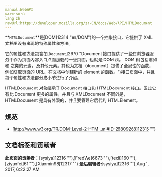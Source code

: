 ```yaml
---
manual:WebAPI
version:0
lang:zh
rawUrl:https://developer.mozilla.org/zh-CN/docs/Web/API/HTMLDocument
---
```






**`HTMLDocument`**是[DOM]12314 "en/DOM")的一个抽象接口，它提供了 XML 文档里没有出现的特殊属性和方法。



它的属性和方法包含在[`Document`]2670 "Document 接口提供了一些在浏览器服务中作为页面内容入口点而加载的一些页面，也就是 DOM 树。 DOM 树包括诸如 <body> 和 <table> 之类的元素，及其他元素。其也为文档（document）提供了全局性的函数，例如获取页面的 URL、在文档中创建新的 element 的函数。")接口页面中，并且每个属性和方法都分成小节进行了介绍。



HTMLDocument 对象继承了 Document 接口和 HTMLDocument 接口。因此它有比 Document 更多的属性。并且与 XMLDocument 不同的是，HTMLDocument 是具有外观的，并且要管理它后代的 HTMLElement。


## 规范<a name="规范"></a>

* [http://www.w3.org/TR/DOM-Level-2-HTM...ml#ID-26809268]12315 "")



## 文档标签和贡献者
**此页面的贡献者：**[sysiya]12316 ""),[FredWe]6673 ""),[teoli]160 ""),[ziyunfei]61 ""),[Xiaomin98]12317 "")
**最后编辑者:**[sysiya]12316 ""),<time>Aug 1, 2017, 6:22:27 AM</time>



